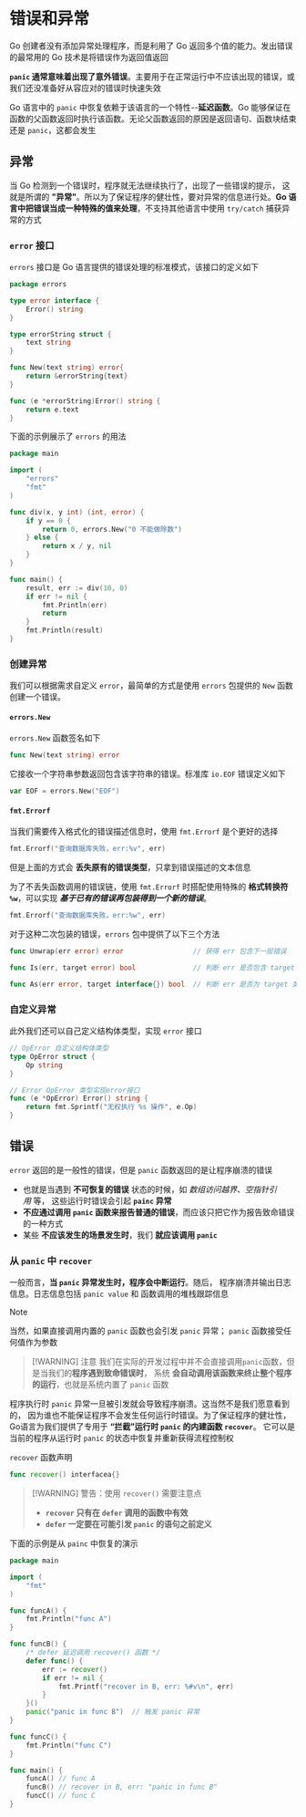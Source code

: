 # 错误和异常

Go 创建者没有添加异常处理程序，而是利用了 Go 返回多个值的能力。发出错误的最常用的 Go 技术是将错误作为返回值返回

**`panic` 通常意味着出现了意外错误**。主要用于在正常运行中不应该出现的错误，或我们还没准备好从容应对的错误时快速失效

Go 语言中的 `panic` 中恢复依赖于该语言的一个特性--**延迟函数**。Go 能够保证在函数的父函数返回时执行该函数。无论父函数返回的原因是返回语句、函数块结束还是 `panic`，这都会发生

## 异常

当 Go 检测到一个错误时，程序就无法继续执行了，出现了一些错误的提示， 这就是所谓的 **"异常"**。所以为了保证程序的健壮性，要对异常的信息进行处。**Go 语言中把错误当成一种特殊的值来处理**，不支持其他语言中使用 `try/catch` 捕获异常的方式

### `error` 接口

`errors` 接口是 Go 语言提供的错误处理的标准模式，该接口的定义如下

```go
package errors

type error interface {
	Error() string
}

type errorString struct {
	text string
}

func New(text string) error{
	return &errorString{text}
}

func (e *errorString)Error() string {
	return e.text
}
```

下面的示例展示了 `errors` 的用法

```go
package main

import (
	"errors"
	"fmt"
)

func div(x, y int) (int, error) {
	if y == 0 {
		return 0, errors.New("0 不能做除数")
	} else {
		return x / y, nil
	}
}

func main() {
	result, err := div(10, 0)
	if err != nil {
		fmt.Println(err)
		return
	}
	fmt.Println(result)
}
```

### 创建异常

我们可以根据需求自定义 `error`，最简单的方式是使用 `errors` 包提供的 `New` 函数创建一个错误。

#### `errors.New`

`errors.New` 函数签名如下

```go
func New(text string) error
```

它接收一个字符串参数返回包含该字符串的错误。标准库 `io.EOF` 错误定义如下

```go
var EOF = errors.New("EOF")
```

#### `fmt.Errorf`

当我们需要传入格式化的错误描述信息时，使用 `fmt.Errorf` 是个更好的选择

```go
fmt.Errorf("查询数据库失败，err:%v", err)
```

但是上面的方式会 **丢失原有的错误类型**，只拿到错误描述的文本信息

为了不丢失函数调用的错误链，使用 `fmt.Errorf` 时搭配使用特殊的 **格式转换符 `%w`**，可以实现 **_基于已有的错误再包装得到一个新的错误_**。

```go
fmt.Errorf("查询数据库失败，err:%w", err)
```

对于这种二次包装的错误，`errors` 包中提供了以下三个方法

```go
func Unwrap(err error) error                 // 获得 err 包含下一层错误

func Is(err, target error) bool              // 判断 err 是否包含 target

func As(err error, target interface{}) bool  // 判断 err 是否为 target 类型
```

### 自定义异常

此外我们还可以自己定义结构体类型，实现 `error` 接口

```go
// OpError 自定义结构体类型
type OpError struct {
	Op string
}

// Error OpError 类型实现error接口
func (e *OpError) Error() string {
	return fmt.Sprintf("无权执行 %s 操作", e.Op)
}
```

## 错误

`error` 返回的是一般性的错误，但是 `panic` 函数返回的是让程序崩溃的错误
-  也就是当遇到 **不可恢复的错误** 状态的时候，如 _数组访问越界、空指针引用_ 等， 这些运行时错误会引起 **`painc` 异常**
- **不应通过调用 `panic` 函数来报告普通的错误**，而应该只把它作为报告致命错误的一种方式
- 某些 **不应该发生的场景发生时**，我们 **就应该调用 `panic`**

### 从 `panic` 中 `recover`

一般而言，**当 `panic` 异常发生时，程序会中断运行**。随后， 程序崩溃并输出日志信息。日志信息包括 `panic value` 和 函数调用的堆栈跟踪信息 

> [!NOTE]
> 当然，如果直接调用内置的 `panic` 函数也会引发 `panic` 异常； `panic` 函数接受任何值作为参数

> [!WARNING] 注意
> 我们在实际的开发过程中并不会直接调用`panic`函数，但是当我们的**程序遇到致命错误时**， 系统 **会自动调用该函数来终止整个程序的运行**，也就是系统内置了 `panic` 函数

程序执行时 `panic` 异常一旦被引发就会导致程序崩溃。这当然不是我们愿意看到的， 因为谁也不能保证程序不会发生任何运行时错误。为了保证程序的健壮性，Go语言为我们提供了专用于 **“拦截”运行时 `panic` 的内建函数 `recover`**。 它可以是当前的程序从运行时 `panic` 的状态中恢复并重新获得流程控制权

`recover` 函数声明

```go
func recover() interfacea{}
```

> [!WARNING] 警告：使用 `recover()` 需要注意点
> - **`recover` 只有在 `defer` 调用的函数中有效**
> - **`defer` 一定要在可能引发 `panic` 的语句之前定义**

下面的示例是从 `painc` 中恢复的演示

```go
package main

import (
	"fmt"
)

func funcA() {
	fmt.Println("func A")
}

func funcB() {
	/* defer 延迟调用 recover() 函数 */
	defer func() {
		err := recover()
		if err != nil {
			fmt.Printf("recover in B, err: %#v\n", err)
		}
	}()
	panic("panic in func B")  // 触发 panic 异常
}

func funcC() {
	fmt.Println("func C")
}

func main() {
	funcA() // func A
	funcB() // recover in B, err: "panic in func B"
	funcC() // func C
}
```
